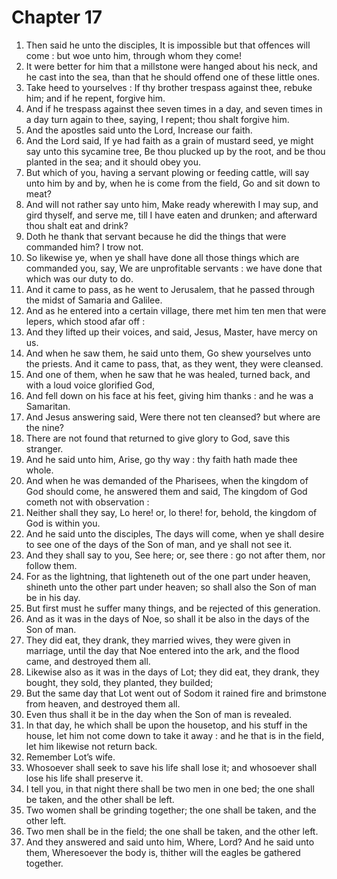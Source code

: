 # Chapter 17

1. Then said he unto the disciples, It is impossible but that offences will come : but woe unto him, through whom they come!
2. It were better for him that a millstone were hanged about his neck, and he cast into the sea, than that he should offend one of these little ones.
3. Take heed to yourselves : If thy brother trespass against thee, rebuke him; and if he repent, forgive him.
4. And if he trespass against thee seven times in a day, and seven times in a day turn again to thee, saying, I repent; thou shalt forgive him.
5. And the apostles said unto the Lord, Increase our faith.
6. And the Lord said, If ye had faith as a grain of mustard seed, ye might say unto this sycamine tree, Be thou plucked up by the root, and be thou planted in the sea; and it should obey you.
7. But which of you, having a servant plowing or feeding cattle, will say unto him by and by, when he is come from the field, Go and sit down to meat?
8. And will not rather say unto him, Make ready wherewith I may sup, and gird thyself, and serve me, till I have eaten and drunken; and afterward thou shalt eat and drink?
9. Doth he thank that servant because he did the things that were commanded him? I trow not.
10. So likewise ye, when ye shall have done all those things which are commanded you, say, We are unprofitable servants : we have done that which was our duty to do.
11. And it came to pass, as he went to Jerusalem, that he passed through the midst of Samaria and Galilee.
12. And as he entered into a certain village, there met him ten men that were lepers, which stood afar off :
13. And they lifted up their voices, and said, Jesus, Master, have mercy on us.
14. And when he saw them, he said unto them, Go shew yourselves unto the priests. And it came to pass, that, as they went, they were cleansed.
15. And one of them, when he saw that he was healed, turned back, and with a loud voice glorified God,
16. And fell down on his face at his feet, giving him thanks : and he was a Samaritan.
17. And Jesus answering said, Were there not ten cleansed? but where are the nine?
18. There are not found that returned to give glory to God, save this stranger.
19. And he said unto him, Arise, go thy way : thy faith hath made thee whole.
20. And when he was demanded of the Pharisees, when the kingdom of God should come, he answered them and said, The kingdom of God cometh not with observation :
21. Neither shall they say, Lo here! or, lo there! for, behold, the kingdom of God is within you.
22. And he said unto the disciples, The days will come, when ye shall desire to see one of the days of the Son of man, and ye shall not see it.
23. And they shall say to you, See here; or, see there : go not after them, nor follow them.
24. For as the lightning, that lighteneth out of the one part under heaven, shineth unto the other part under heaven; so shall also the Son of man be in his day.
25. But first must he suffer many things, and be rejected of this generation.
26. And as it was in the days of Noe, so shall it be also in the days of the Son of man.
27. They did eat, they drank, they married wives, they were given in marriage, until the day that Noe entered into the ark, and the flood came, and destroyed them all.
28. Likewise also as it was in the days of Lot; they did eat, they drank, they bought, they sold, they planted, they builded;
29. But the same day that Lot went out of Sodom it rained fire and brimstone from heaven, and destroyed them all.
30. Even thus shall it be in the day when the Son of man is revealed.
31. In that day, he which shall be upon the housetop, and his stuff in the house, let him not come down to take it away : and he that is in the field, let him likewise not return back.
32. Remember Lot’s wife.
33. Whosoever shall seek to save his life shall lose it; and whosoever shall lose his life shall preserve it.
34. I tell you, in that night there shall be two men in one bed; the one shall be taken, and the other shall be left.
35. Two women shall be grinding together; the one shall be taken, and the other left.
36. Two men shall be in the field; the one shall be taken, and the other left.
37. And they answered and said unto him, Where, Lord? And he said unto them, Wheresoever the body is, thither will the eagles be gathered together.

